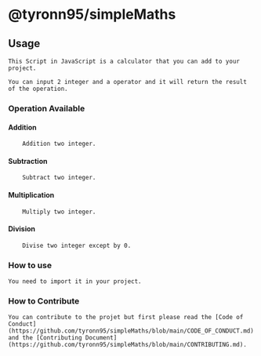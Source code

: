 # @tyronn95/simpleMaths

## Usage

```
This Script in JavaScript is a calculator that you can add to your project.

You can input 2 integer and a operator and it will return the result of the operation.
```
### Operation Available

#### Addition
```
    Addition two integer.
```
#### Subtraction
```
    Subtract two integer.
```
#### Multiplication
```
    Multiply two integer.
```
#### Division
```
    Divise two integer except by 0.
```

### How to use

```
You need to import it in your project.
```

### How to Contribute

    You can contribute to the projet but first please read the [Code of Conduct](https://github.com/tyronn95/simpleMaths/blob/main/CODE_OF_CONDUCT.md) and the [Contributing Document](https://github.com/tyronn95/simpleMaths/blob/main/CONTRIBUTING.md).
